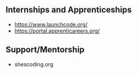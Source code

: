 ## Internships and Apprenticeships
* https://www.launchcode.org/
* https://portal.apprenticareers.org/

## Support/Mentorship

* shescoding.org
